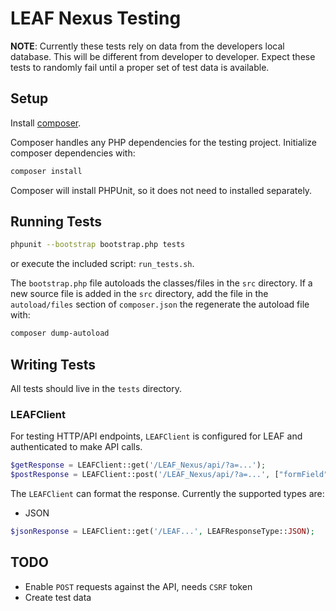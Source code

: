 # LEAF Nexus Testing

**NOTE**: Currently these tests rely on data from the developers local database. This will be different from developer to developer. Expect these tests to randomly fail until a proper set of test data is available.

## Setup

Install [composer](https://getcomposer.org/).

Composer handles any PHP dependencies for the testing project. Initialize composer dependencies with:

```bash
composer install
```

Composer will install PHPUnit, so it does not need to installed separately.

## Running Tests

```bash
phpunit --bootstrap bootstrap.php tests
```

or execute the included script: `run_tests.sh`.

The `bootstrap.php` file autoloads the classes/files in the `src` directory. If
a new source file is added in the `src` directory, add the file in the
`autoload/files` section of `composer.json` the regenerate the autoload file
with:

```bash
composer dump-autoload
```

## Writing Tests

All tests should live in the `tests` directory.

### LEAFClient

For testing HTTP/API endpoints, `LEAFClient` is configured for LEAF and
authenticated to make API calls.

```php
$getResponse = LEAFClient::get('/LEAF_Nexus/api/?a=...');
$postResponse = LEAFClient::post('/LEAF_Nexus/api/?a=...', ["formField" => "fieldValue"]);
```

The `LEAFClient` can format the response. Currently the supported types are:

* JSON

```php
$jsonResponse = LEAFClient::get('/LEAF...', LEAFResponseType::JSON);
```

## TODO

* Enable `POST` requests against the API, needs `CSRF` token
* Create test data